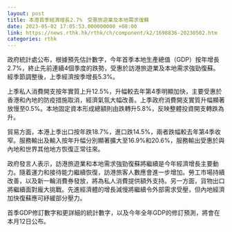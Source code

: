 ```yaml
---
layout: post
title: 本港首季經濟增長2.7%　受惠旅遊業及本地需求復蘇
date: 2023-05-02 17:05:53.000000000 +08:00
link: https://news.rthk.hk/rthk/ch/component/k2/1698836-20230502.htm
categories: rthk
---
```


政府統計處公布，根據預先估計數字，今年首季本地生產總值（GDP）按年增長2.7%，終止先前連續4個季度的跌勢，受惠於訪港旅遊業及本地需求強勁復蘇。經季節調整後，上季經濟按季增長5.3%。

上季私人消費開支按年實質上升12.5%，升幅較去年第4季明顯加快，主要受惠於香港和內地的防疫措施取消，經濟氣氛大幅改善。上季政府消費開支實質升幅顯著放慢至0.5%。本地固定資本形成總額則由跌轉升5.8%，反映整體投資開支轉跌為升。

貿易方面，本港上季出口按年跌18.7%，進口跌14.5%，兩者跌幅較去年第4季收窄。服務輸出及輸入按年升幅分別顯著擴大至16.9%和20.6%，服務輸出受惠於與內地和世界其他地方恢復正常往來。

政府發言人表示，訪港旅遊業和本地需求強勁復蘇將繼續是今年經濟增長主要動力。隨着運力和接待能力繼續恢復，訪港旅客人數應會進一步增加。勞工市場持續改善，以及新一輪消費券發放，將為私人消費提供額外支持。另一方面，貨物出口將繼續面對龐大挑戰。先進經濟體的增長減慢將繼續令外部需求受壓，但內地經濟加快復蘇應可紓緩部分壓力。

首季GDP修訂數字和更詳細的統計數字，以及今年全年GDP的修訂預測，將會在本月12日公布。
